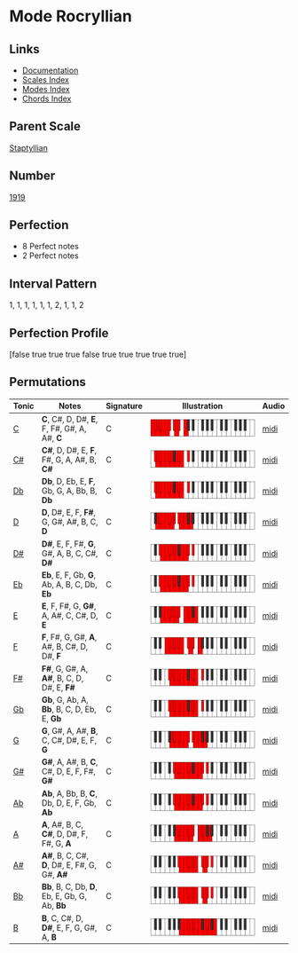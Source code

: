 # Mode Rocryllian

## Links

- [Documentation](index.md)
- [Scales Index](Scales.md)
- [Modes Index](Modes.md)
- [Chords Index](Chords.md)

## Parent Scale

[Staptyllian](ScaleStaptyllian.md)

## Number

[1919](https://ianring.com/musictheory/scales/1919)

## Perfection

- 8 Perfect notes
- 2 Perfect notes

## Interval Pattern

1, 1, 1, 1, 1, 1, 2, 1, 1, 2

## Perfection Profile

[false true true true false true true true true true]

## Permutations

| Tonic | Notes | Signature | Illustration | Audio |
|-------|-------|-----------|--------------|-------|
| [C](ModeCNaturalRocryllian.md) | **C**, C#, D, D#, **E**, F, F#, G#, A, A#, **C** | C | ![CNaturalRocryllian](ModeCNaturalRocryllian.png) | [midi](https://github.com/edipermadi/music/blob/main/docs/ModeCNaturalRocryllian.mid?raw=true) |
| [C#](ModeCSharpRocryllian.md) | **C#**, D, D#, E, **F**, F#, G, A, A#, B, **C#** | C | ![CSharpRocryllian](ModeCSharpRocryllian.png) | [midi](https://github.com/edipermadi/music/blob/main/docs/ModeCSharpRocryllian.mid?raw=true) |
| [Db](ModeDFlatRocryllian.md) | **Db**, D, Eb, E, **F**, Gb, G, A, Bb, B, **Db** | C | ![DFlatRocryllian](ModeDFlatRocryllian.png) | [midi](https://github.com/edipermadi/music/blob/main/docs/ModeDFlatRocryllian.mid?raw=true) |
| [D](ModeDNaturalRocryllian.md) | **D**, D#, E, F, **F#**, G, G#, A#, B, C, **D** | C | ![DNaturalRocryllian](ModeDNaturalRocryllian.png) | [midi](https://github.com/edipermadi/music/blob/main/docs/ModeDNaturalRocryllian.mid?raw=true) |
| [D#](ModeDSharpRocryllian.md) | **D#**, E, F, F#, **G**, G#, A, B, C, C#, **D#** | C | ![DSharpRocryllian](ModeDSharpRocryllian.png) | [midi](https://github.com/edipermadi/music/blob/main/docs/ModeDSharpRocryllian.mid?raw=true) |
| [Eb](ModeEFlatRocryllian.md) | **Eb**, E, F, Gb, **G**, Ab, A, B, C, Db, **Eb** | C | ![EFlatRocryllian](ModeEFlatRocryllian.png) | [midi](https://github.com/edipermadi/music/blob/main/docs/ModeEFlatRocryllian.mid?raw=true) |
| [E](ModeENaturalRocryllian.md) | **E**, F, F#, G, **G#**, A, A#, C, C#, D, **E** | C | ![ENaturalRocryllian](ModeENaturalRocryllian.png) | [midi](https://github.com/edipermadi/music/blob/main/docs/ModeENaturalRocryllian.mid?raw=true) |
| [F](ModeFNaturalRocryllian.md) | **F**, F#, G, G#, **A**, A#, B, C#, D, D#, **F** | C | ![FNaturalRocryllian](ModeFNaturalRocryllian.png) | [midi](https://github.com/edipermadi/music/blob/main/docs/ModeFNaturalRocryllian.mid?raw=true) |
| [F#](ModeFSharpRocryllian.md) | **F#**, G, G#, A, **A#**, B, C, D, D#, E, **F#** | C | ![FSharpRocryllian](ModeFSharpRocryllian.png) | [midi](https://github.com/edipermadi/music/blob/main/docs/ModeFSharpRocryllian.mid?raw=true) |
| [Gb](ModeGFlatRocryllian.md) | **Gb**, G, Ab, A, **Bb**, B, C, D, Eb, E, **Gb** | C | ![GFlatRocryllian](ModeGFlatRocryllian.png) | [midi](https://github.com/edipermadi/music/blob/main/docs/ModeGFlatRocryllian.mid?raw=true) |
| [G](ModeGNaturalRocryllian.md) | **G**, G#, A, A#, **B**, C, C#, D#, E, F, **G** | C | ![GNaturalRocryllian](ModeGNaturalRocryllian.png) | [midi](https://github.com/edipermadi/music/blob/main/docs/ModeGNaturalRocryllian.mid?raw=true) |
| [G#](ModeGSharpRocryllian.md) | **G#**, A, A#, B, **C**, C#, D, E, F, F#, **G#** | C | ![GSharpRocryllian](ModeGSharpRocryllian.png) | [midi](https://github.com/edipermadi/music/blob/main/docs/ModeGSharpRocryllian.mid?raw=true) |
| [Ab](ModeAFlatRocryllian.md) | **Ab**, A, Bb, B, **C**, Db, D, E, F, Gb, **Ab** | C | ![AFlatRocryllian](ModeAFlatRocryllian.png) | [midi](https://github.com/edipermadi/music/blob/main/docs/ModeAFlatRocryllian.mid?raw=true) |
| [A](ModeANaturalRocryllian.md) | **A**, A#, B, C, **C#**, D, D#, F, F#, G, **A** | C | ![ANaturalRocryllian](ModeANaturalRocryllian.png) | [midi](https://github.com/edipermadi/music/blob/main/docs/ModeANaturalRocryllian.mid?raw=true) |
| [A#](ModeASharpRocryllian.md) | **A#**, B, C, C#, **D**, D#, E, F#, G, G#, **A#** | C | ![ASharpRocryllian](ModeASharpRocryllian.png) | [midi](https://github.com/edipermadi/music/blob/main/docs/ModeASharpRocryllian.mid?raw=true) |
| [Bb](ModeBFlatRocryllian.md) | **Bb**, B, C, Db, **D**, Eb, E, Gb, G, Ab, **Bb** | C | ![BFlatRocryllian](ModeBFlatRocryllian.png) | [midi](https://github.com/edipermadi/music/blob/main/docs/ModeBFlatRocryllian.mid?raw=true) |
| [B](ModeBNaturalRocryllian.md) | **B**, C, C#, D, **D#**, E, F, G, G#, A, **B** | C | ![BNaturalRocryllian](ModeBNaturalRocryllian.png) | [midi](https://github.com/edipermadi/music/blob/main/docs/ModeBNaturalRocryllian.mid?raw=true) |
